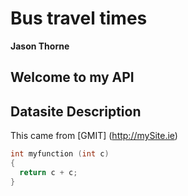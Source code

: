 # Bus travel times

**Jason Thorne**

## Welcome to my API



## Datasite Description

This came from [GMIT] (http://mySite.ie)


```c
int myfunction (int c)
{
  return c + c;
}
```
